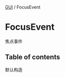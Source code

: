 [GUI](../groups/GUI.GUI.md) / FocusEvent

# FocusEvent <Badge type="tip" text="Class" /> <Score text="FocusEvent" />

焦点事件

## Table of contents

默认构造
